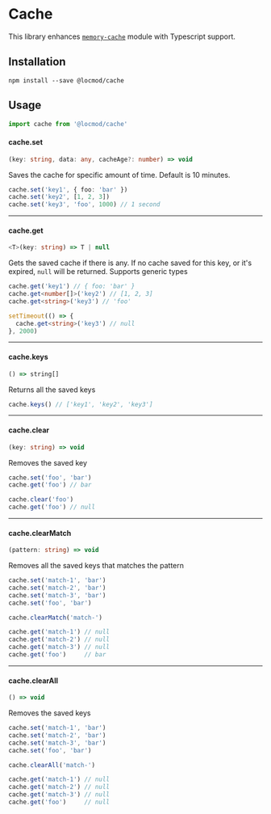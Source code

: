 # Cache

This library enhances [`memory-cache`](https://www.npmjs.com/package/memory-cache) module with Typescript support. 

## Installation

`npm install --save @locmod/cache`

## Usage

```ts
import cache from '@locmod/cache'
```

#### cache.set 
```ts
(key: string, data: any, cacheAge?: number) => void
```

Saves the cache for specific amount of time. Default is 10 minutes.

```ts
cache.set('key1', { foo: 'bar' })
cache.set('key2', [1, 2, 3])
cache.set('key3', 'foo', 1000) // 1 second
```

---


#### cache.get 
```ts
<T>(key: string) => T | null
```

Gets the saved cache if there is any. 
If no cache saved for this key, or it's expired, `null` will be returned. Supports generic types

```ts
cache.get('key1') // { foo: 'bar' }
cache.get<number[]>('key2') // [1, 2, 3]
cache.get<string>('key3') // 'foo'

setTimeout(() => {
  cache.get<string>('key3') // null
}, 2000)
```

---

#### cache.keys 
```ts
() => string[]
```

Returns all the saved keys

```ts
cache.keys() // ['key1', 'key2', 'key3']
```

---

#### cache.clear 
```ts
(key: string) => void
```

Removes the saved key

```ts
cache.set('foo', 'bar')
cache.get('foo') // bar

cache.clear('foo')
cache.get('foo') // null
```

---

#### cache.clearMatch 
```ts
(pattern: string) => void
```

Removes all the saved keys that matches the pattern

```ts
cache.set('match-1', 'bar')
cache.set('match-2', 'bar')
cache.set('match-3', 'bar')
cache.set('foo', 'bar')

cache.clearMatch('match-')

cache.get('match-1') // null
cache.get('match-2') // null
cache.get('match-3') // null
cache.get('foo')     // bar
```

---

#### cache.clearAll 
```ts
() => void
```

Removes the saved keys

```ts
cache.set('match-1', 'bar')
cache.set('match-2', 'bar')
cache.set('match-3', 'bar')
cache.set('foo', 'bar')

cache.clearAll('match-')

cache.get('match-1') // null
cache.get('match-2') // null
cache.get('match-3') // null
cache.get('foo')     // null
```


